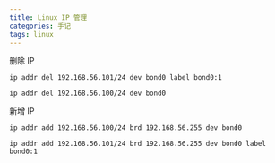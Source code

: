 ```yaml
---
title: Linux IP 管理
categories: 手记
tags: linux
---
```


删除 IP

```shell
ip addr del 192.168.56.101/24 dev bond0 label bond0:1

ip addr del 192.168.56.100/24 dev bond0
```

新增 IP

```shell
ip addr add 192.168.56.100/24 brd 192.168.56.255 dev bond0

ip addr add 192.168.56.101/24 brd 192.168.56.255 dev bond0 label bond0:1
```